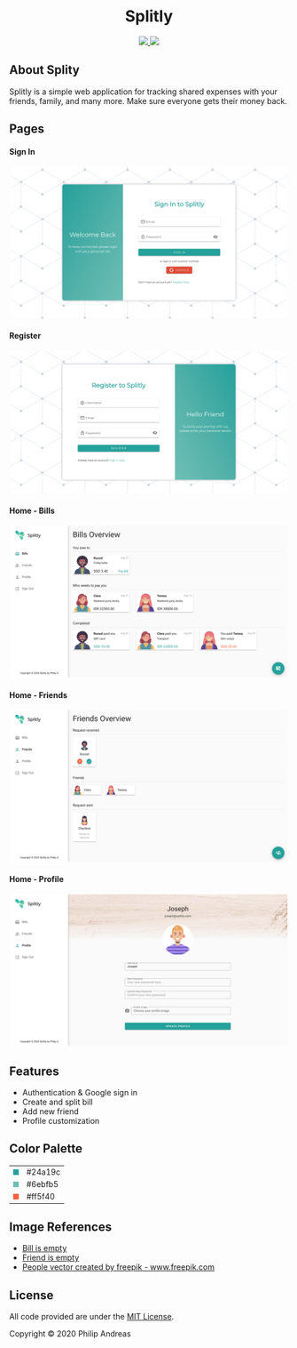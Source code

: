 <h1 align="center">
	Splitly
</h1>
<p align="center">
	<a href="https://github.com/vuejs/vue">
		<img src="https://img.shields.io/badge/Vue-v2.6.11-blue">
	</a>
	<a href="https://opensource.org/licenses/MIT">
		<img src="https://img.shields.io/badge/License-MIT-green">
	</a>
</p>

## About Splity
Splitly is a simple web application for tracking shared expenses with your friends, family, and many more. Make sure everyone gets their money back.

## Pages
#### Sign In
<p align="center">
	<img src="assets/sign_in.png" width="500">
</p>

#### Register
<p align="center">
	<img src="assets/register.png" width="500">
</p>

#### Home - Bills
<p align="center">
	<img src="assets/bills.png" width="500">
</p>

#### Home - Friends
<p align="center">
	<img src="assets/friends.png" width="500">
</p>

#### Home - Profile
<p align="center">
	<img src="assets/profile.png" width="500">
</p>

## Features
<ul>
	<li>Authentication & Google sign in</li>
	<li>Create and split bill</li>
	<li>Add new friend</li>
	<li>Profile customization</li>
</ul>

## Color Palette
<table>
<tr>
<td><img src="assets/primary.png"></td>
<td>#24a19c</td>
</tr>
<tr>
<td><img src="assets/secondary.png"></td>
<td>#6ebfb5</td>
</tr>
<tr>
<td><img src="assets/error.png"></td>
<td>#ff5f40</td>
</tr>
</table>

## Image References
<ul>
	<li><a href="https://dribbble.com/shots/2246883-Collection-list-is-empty">Bill is empty </a></li>
	<li><a href="https://blog.daftcode.pl/how-to-save-your-users-from-getting-lost-in-the-empty-state-b9a771703296">Friend is empty </a></li>
	<li><a href='https://www.freepik.com/vectors/people'>People vector created by freepik - www.freepik.com</a></li>
</ul>

## License
All code provided are under the [MIT License](http://opensource.org/licenses/MIT).

Copyright © 2020 Philip Andreas
